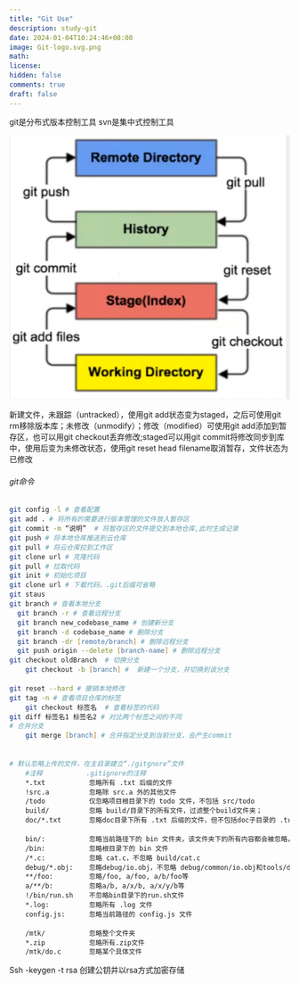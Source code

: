 ```yaml
---
title: "Git Use"
description: study-git
date: 2024-01-04T10:24:46+08:00
image: Git-logo.svg.png
math: 
license: 
hidden: false
comments: true
draft: false
---
```

git是分布式版本控制工具
svn是集中式控制工具

![local source](./image-20231212105646124.png)

新建文件，未跟踪（untracked），使用git add状态变为staged，之后可使用git rm移除版本库；未修改（unmodify）；修改（modified）可使用git add添加到暂存区，也可以用git checkout丢弃修改;staged可以用git commit将修改同步到库中，使用后变为未修改状态，使用git reset head filename取消暂存，文件状态为已修改

###### git命令

```zsh
git config -l # 查看配置
git add . # 将所有的需要进行版本管理的文件放入暂存区
git commit -m “说明”  # 将暂存区的文件提交到本地仓库,此时生成记录
git push # 将本地仓库推送到云仓库
git pull # 将云仓库拉到工作区
git clone url # 克隆代码
git pull # 拉取代码
git init # 初始化项目
git clone url # 下载代码，.git后缀可省略
git staus
git branch # 查看本地分支
  git branch -r # 查看远程分支
  git branch new_codebase_name # 创建新分支
  git branch -d codebase_name # 删除分支
  git branch -dr [remote/branch] # 删除远程分支
  git push origin --delete [branch-name] # 删除远程分支
git checkout oldBranch  # 切换分支
	git checkout -b [branch] #  新建一个分支，并切换到该分支

git reset --hard # 撤销本地修改
git tag -n # 查看项目仓库的标签
	git checkout 标签名  # 查看标签的代码
git diff 标签名1 标签名2 # 对比两个标签之间的不同
# 合并分支
	git merge [branch] # 合并指定分支到当前分支，会产生commit


# 默认忽略上传的文件，在主目录建立“./gitgnore”文件
    #注释           .gitignore的注释
    *.txt           忽略所有 .txt 后缀的文件
    !src.a          忽略除 src.a 外的其他文件
    /todo           仅忽略项目根目录下的 todo 文件，不包括 src/todo
    build/          忽略 build/目录下的所有文件，过滤整个build文件夹；
    doc/*.txt       忽略doc目录下所有 .txt 后缀的文件，但不包括doc子目录的 .txt 的文件

    bin/:           忽略当前路径下的 bin 文件夹，该文件夹下的所有内容都会被忽略，不忽略 bin 文件
    /bin:           忽略根目录下的 bin 文件
    /*.c:           忽略 cat.c，不忽略 build/cat.c
    debug/*.obj:    忽略debug/io.obj，不忽略 debug/common/io.obj和tools/debug/io.obj
    **/foo:         忽略/foo, a/foo, a/b/foo等
    a/**/b:         忽略a/b, a/x/b, a/x/y/b等
    !/bin/run.sh    不忽略bin目录下的run.sh文件
    *.log:          忽略所有 .log 文件
    config.js:      忽略当前路径的 config.js 文件

    /mtk/           忽略整个文件夹
    *.zip           忽略所有.zip文件
    /mtk/do.c       忽略某个具体文件
```

Ssh -keygen -t rsa 创建公钥并以rsa方式加密存储